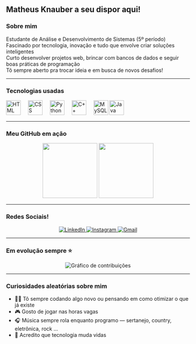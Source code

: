 ## Matheus Knauber a seu dispor aqui!

### Sobre mim

<p align="left">
 Estudante de Análise e Desenvolvimento de Sistemas (5º período)<br>
 Fascinado por tecnologia, inovação e tudo que envolve criar soluções inteligentes<br>
 Curto desenvolver projetos web, brincar com bancos de dados e seguir boas práticas de programação<br>
 Tô sempre aberto pra trocar ideia e em busca de novos desafios!
</p>

---

###  Tecnologias usadas

<div align="left">
  <img src="https://cdn.jsdelivr.net/gh/devicons/devicon/icons/html5/html5-original.svg" height="40" alt="HTML" />
  <img width="12" />
  <img src="https://cdn.jsdelivr.net/gh/devicons/devicon/icons/css3/css3-original.svg" height="40" alt="CSS" />
  <img width="12" />
  <img src="https://cdn.jsdelivr.net/gh/devicons/devicon/icons/python/python-original.svg" height="40" alt="Python" />
  <img width="12" />
  <img src="https://cdn.jsdelivr.net/gh/devicons/devicon/icons/cplusplus/cplusplus-original.svg" height="40" alt="C++" />
  <img width="12" />
  <img src="https://cdn.jsdelivr.net/gh/devicons/devicon/icons/mysql/mysql-original.svg" height="40" alt="MySQL" />
  <img src="https://cdn.jsdelivr.net/gh/devicons/devicon/icons/java/java-original.svg" height="40" alt="Java logo" />
</div>

---


### Meu GitHub em ação

<div align="center">
  <img src="https://github-readme-stats-sigma-five.vercel.app/api?username=MatheusK-Work&show_icons=true&theme=gruvbox&locale=pt-br&count_private=true" height="150" />
  <img src="https://github-readme-stats-sigma-five.vercel.app/api/top-langs?username=MatheusK-Work&layout=compact&langs_count=6&theme=gruvbox&locale=pt-br" height="150" />
</div>


---

###  Redes Sociais!

<div align="center">
  <a href="https://www.linkedin.com/in/matheus-knauber-1807aa21a/" target="_blank">
    <img src="https://img.shields.io/badge/LinkedIn-0077B5?style=for-the-badge&logo=linkedin&logoColor=white" alt="LinkedIn" />
  </a>
  <a href="https://www.instagram.com/knauber_matheus/" target="_blank">
    <img src="https://img.shields.io/badge/Instagram-E4405F?style=for-the-badge&logo=instagram&logoColor=white" alt="Instagram" />
  </a>
  <a href="mailto:matheusknauber@gmail.com" target="_blank">
    <img src="https://img.shields.io/badge/Gmail-D14836?style=for-the-badge&logo=gmail&logoColor=white" alt="Gmail" />
  </a>
</div>

---

### Em evolução sempre ⭐

<div align="center">
  <img src="https://ssr-contributions-svg.vercel.app/_/MatheusK-Work?chart=3dbar&gap=0.6&scale=2&gradient=true&flatten=2&animation=wave&animation_duration=1&animation_delay=0.05&animation_amplitude=20&animation_frequency=0.5&animation_wave_center=10_0&format=svg&weeks=30&theme=green&dark=true" alt="Gráfico de contribuições" />
</div>

---

###  Curiosidades aleatórias sobre mim

- 👨‍💻 Tô sempre codando algo novo ou pensando em como otimizar o que já existe
- 🎮 Gosto de jogar nas horas vagas 
- 🎧 Música sempre rola enquanto programo — sertanejo, country, eletrônica, rock ...
- 🧠 Acredito que tecnologia muda vidas 


